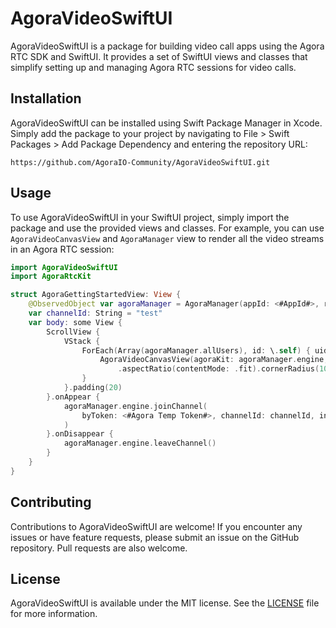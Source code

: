 # AgoraVideoSwiftUI

AgoraVideoSwiftUI is a package for building video call apps using the Agora RTC SDK and SwiftUI. It provides a set of SwiftUI views and classes that simplify setting up and managing Agora RTC sessions for video calls.

## Installation

AgoraVideoSwiftUI can be installed using Swift Package Manager in Xcode. Simply add the package to your project by navigating to File > Swift Packages > Add Package Dependency and entering the repository URL:

```
https://github.com/AgoraIO-Community/AgoraVideoSwiftUI.git
```


## Usage

To use AgoraVideoSwiftUI in your SwiftUI project, simply import the package and use the provided views and classes. For example, you can use `AgoraVideoCanvasView` and `AgoraManager` view to render all the video streams in an Agora RTC session:

```swift
import AgoraVideoSwiftUI
import AgoraRtcKit

struct AgoraGettingStartedView: View {
    @ObservedObject var agoraManager = AgoraManager(appId: <#AppId#>, role: .broadcaster)
    var channelId: String = "test"
    var body: some View {
        ScrollView {
            VStack {
                ForEach(Array(agoraManager.allUsers), id: \.self) { uid in
                    AgoraVideoCanvasView(agoraKit: agoraManager.engine, uid: uid)
                        .aspectRatio(contentMode: .fit).cornerRadius(10)
                }
            }.padding(20)
        }.onAppear {
            agoraManager.engine.joinChannel(
                byToken: <#Agora Temp Token#>, channelId: channelId, info: nil, uid: 0
            )
        }.onDisappear {
            agoraManager.engine.leaveChannel()
        }
    }
}
```

## Contributing

Contributions to AgoraVideoSwiftUI are welcome! If you encounter any issues or have feature requests, please submit an issue on the GitHub repository. Pull requests are also welcome.

## License

AgoraVideoSwiftUI is available under the MIT license. See the [LICENSE](LICENSE) file for more information.
